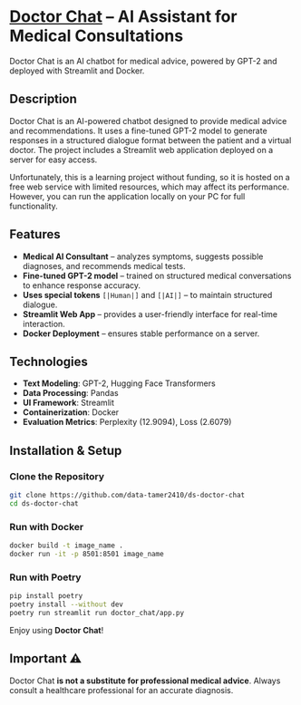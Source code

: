 # [Doctor Chat](https://doctor-chat-mty8.onrender.com) – AI Assistant for Medical Consultations
Doctor Chat is an AI chatbot for medical advice, powered by GPT-2 and deployed with Streamlit and Docker.

## Description 
Doctor Chat is an AI-powered chatbot designed to provide medical advice and recommendations. It uses a fine-tuned GPT-2 model to generate responses in a structured dialogue format between the patient and a virtual doctor. The project includes a Streamlit web application deployed on a server for easy access.

Unfortunately, this is a learning project without funding, so it is hosted on a free web service with limited resources, which may affect its performance. However, you can run the application locally on your PC for full functionality.  

## Features
-  **Medical AI Consultant** – analyzes symptoms, suggests possible diagnoses, and recommends medical tests.  
-  **Fine-tuned GPT-2 model** – trained on structured medical conversations to enhance response accuracy.  
-  **Uses special tokens** `[|Human|]` and `[|AI|]` – to maintain structured dialogue.  
-  **Streamlit Web App** – provides a user-friendly interface for real-time interaction.  
-  **Docker Deployment** – ensures stable performance on a server.  

## Technologies
- **Text Modeling**: GPT-2, Hugging Face Transformers  
- **Data Processing**: Pandas
- **UI Framework**: Streamlit  
- **Containerization**: Docker  
- **Evaluation Metrics**: Perplexity (12.9094), Loss (2.6079)

## Installation & Setup  

### Clone the Repository  
```bash
git clone https://github.com/data-tamer2410/ds-doctor-chat
cd ds-doctor-chat
```

### Run with Docker  
```bash
docker build -t image_name .
docker run -it -p 8501:8501 image_name
```

### Run with Poetry  
```bash
pip install poetry
poetry install --without dev
poetry run streamlit run doctor_chat/app.py
```

Enjoy using **Doctor Chat**!  

## Important ⚠️  
Doctor Chat **is not a substitute for professional medical advice**. Always consult a healthcare professional for an accurate diagnosis.
